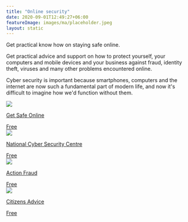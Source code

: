 ```yaml
---
title: "Online security"
date: 2020-09-01T12:49:27+06:00
featureImage: images/ma/placeholder.jpeg
layout: static
---
```


Get practical know how on staying safe online.

Get practical advice and support on how to protect yourself, your computers and mobile devices and your business against fraud, identity theft, viruses and many other problems encountered online.

Cyber security is important because smartphones, computers and the internet are now such a fundamental part of modern life, and now it's difficult to imagine how we'd function without them.

<a class="ma-link" href="https://www.getsafeonline.org/"><div class="ma-card ma-card-Learning"><div class="ma-icon"><img src ="/images/Icon-check - learning - opacity.svg"/></div><div class="ma-name"><p>Get Safe Online</p></div><div class="ma-paid-text"><span>Free</span></div></div></a><a class="ma-link" href="https://www.ncsc.gov.uk/section/information-for/individuals-families"><div class="ma-card ma-card-Learning"><div class="ma-icon"><img src ="/images/Icon-check - learning - opacity.svg"/></div><div class="ma-name"><p>National Cyber Security Centre</p></div><div class="ma-paid-text"><span>Free</span></div></div></a><a class="ma-link" href="https://www.actionfraud.police.uk/"><div class="ma-card ma-card-Learning"><div class="ma-icon"><img src ="/images/Icon-check - learning - opacity.svg"/></div><div class="ma-name"><p>Action Fraud</p></div><div class="ma-paid-text"><span>Free</span></div></div></a><a class="ma-link" href="https://www.citizensadvice.org.uk/consumer/scams/get-help-with-online-scams/"><div class="ma-card ma-card-Learning"><div class="ma-icon"><img src ="/images/Icon-check - learning - opacity.svg"/></div><div class="ma-name"><p>Citizens Advice</p></div><div class="ma-paid-text"><span>Free</span></div></div></a>  

<br/><br/>






